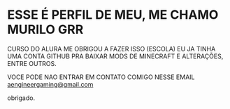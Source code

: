 # ESSE É PERFIL DE MEU, ME CHAMO MURILO GRR
CURSO DO ALURA ME OBRIGOU A FAZER ISSO (ESCOLA)
EU JA TINHA UMA CONTA GITHUB PRA BAIXAR MODS DE MINECRAFT E ALTERAÇÕES, ENTRE OUTROS.

VOCE PODE NAO ENTRAR EM CONTATO COMIGO NESSE EMAIL
aengineergaming@gmail.com

obrigado.

